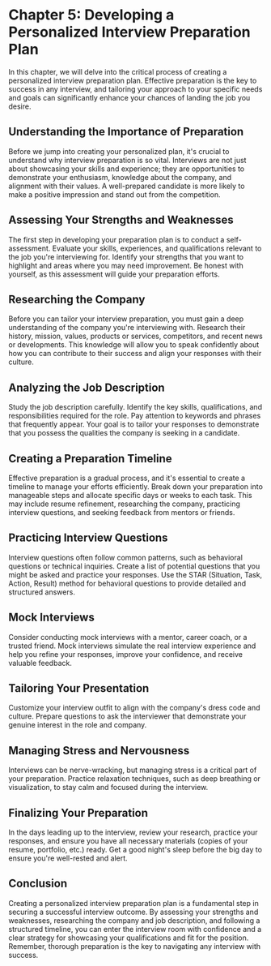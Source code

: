 Chapter 5: Developing a Personalized Interview Preparation Plan
===============================================================

In this chapter, we will delve into the critical process of creating a personalized interview preparation plan. Effective preparation is the key to success in any interview, and tailoring your approach to your specific needs and goals can significantly enhance your chances of landing the job you desire.

Understanding the Importance of Preparation
-------------------------------------------

Before we jump into creating your personalized plan, it's crucial to understand why interview preparation is so vital. Interviews are not just about showcasing your skills and experience; they are opportunities to demonstrate your enthusiasm, knowledge about the company, and alignment with their values. A well-prepared candidate is more likely to make a positive impression and stand out from the competition.

Assessing Your Strengths and Weaknesses
---------------------------------------

The first step in developing your preparation plan is to conduct a self-assessment. Evaluate your skills, experiences, and qualifications relevant to the job you're interviewing for. Identify your strengths that you want to highlight and areas where you may need improvement. Be honest with yourself, as this assessment will guide your preparation efforts.

Researching the Company
-----------------------

Before you can tailor your interview preparation, you must gain a deep understanding of the company you're interviewing with. Research their history, mission, values, products or services, competitors, and recent news or developments. This knowledge will allow you to speak confidently about how you can contribute to their success and align your responses with their culture.

Analyzing the Job Description
-----------------------------

Study the job description carefully. Identify the key skills, qualifications, and responsibilities required for the role. Pay attention to keywords and phrases that frequently appear. Your goal is to tailor your responses to demonstrate that you possess the qualities the company is seeking in a candidate.

Creating a Preparation Timeline
-------------------------------

Effective preparation is a gradual process, and it's essential to create a timeline to manage your efforts efficiently. Break down your preparation into manageable steps and allocate specific days or weeks to each task. This may include resume refinement, researching the company, practicing interview questions, and seeking feedback from mentors or friends.

Practicing Interview Questions
------------------------------

Interview questions often follow common patterns, such as behavioral questions or technical inquiries. Create a list of potential questions that you might be asked and practice your responses. Use the STAR (Situation, Task, Action, Result) method for behavioral questions to provide detailed and structured answers.

Mock Interviews
---------------

Consider conducting mock interviews with a mentor, career coach, or a trusted friend. Mock interviews simulate the real interview experience and help you refine your responses, improve your confidence, and receive valuable feedback.

Tailoring Your Presentation
---------------------------

Customize your interview outfit to align with the company's dress code and culture. Prepare questions to ask the interviewer that demonstrate your genuine interest in the role and company.

Managing Stress and Nervousness
-------------------------------

Interviews can be nerve-wracking, but managing stress is a critical part of your preparation. Practice relaxation techniques, such as deep breathing or visualization, to stay calm and focused during the interview.

Finalizing Your Preparation
---------------------------

In the days leading up to the interview, review your research, practice your responses, and ensure you have all necessary materials (copies of your resume, portfolio, etc.) ready. Get a good night's sleep before the big day to ensure you're well-rested and alert.

Conclusion
----------

Creating a personalized interview preparation plan is a fundamental step in securing a successful interview outcome. By assessing your strengths and weaknesses, researching the company and job description, and following a structured timeline, you can enter the interview room with confidence and a clear strategy for showcasing your qualifications and fit for the position. Remember, thorough preparation is the key to navigating any interview with success.
